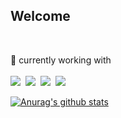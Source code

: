 ##  Welcome 

<br>

🌊 currently working with <br><br>
<img src="https://img.shields.io/badge/JavaScript-F7DF1E?style=for-the-badge&logo=javascript&logoColor=black"/>&nbsp;&nbsp;<img src="https://img.shields.io/badge/TypeScript-007ACC?style=for-the-badge&logo=typescript&logoColor=white"/>&nbsp;&nbsp;<img src="https://img.shields.io/badge/Node.js-43853D?style=for-the-badge&logo=node.js&logoColor=white"/>&nbsp;&nbsp;<img src="https://img.shields.io/badge/Nest.js-E0234E?style=for-the-badge&logo=nestjs&logoColor=white"/><br>

[![Anurag's github stats](https://github-readme-stats.vercel.app/api?username=95912gw&hide=stars,issues&count_private=true&show_icons=true&include_all_commits&hide_title=true)](https://github.com/anuraghazra/github-readme-stats)
